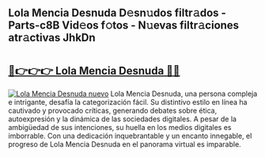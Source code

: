 ## Lola Mencia Desnuda D𝚎sn𝚞dos filtr𝚊dos - Parts-c8B Vid𝚎os f𝚘tos - N𝚞evas filtr𝚊ciones atr𝚊ctivas JhkDn

# <h2><a href="http://mb1b52.tromn.icu/?c=Lola+Mencia+Desnuda">🔗👉👉👉 Lola Mencia Desnuda 🔗🔗</a></h2>

[![Lola Mencia Desnuda nuevo](https://i.imgur.com/pEAQMta.gif)](http://mb1b52.tromn.icu/?c=Lola+Mencia+Desnuda)
Lola Mencia Desnuda, una persona compleja e intrigante, desafía la categorización fácil. Su distintivo estilo en línea ha cautivado y provocado críticas, generando debates sobre ética, autoexpresión y la dinámica de las sociedades digitales. A pesar de la ambigüedad de sus intenciones, su huella en los medios digitales es imborrable. Con una dedicación inquebrantable y un encanto innegable, el progreso de Lola Mencia Desnuda en el panorama virtual es imparable.
